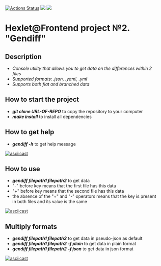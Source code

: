 [![Actions Status](https://github.com/Git-EDO/frontend-project-46/workflows/hexlet-check/badge.svg)](https://github.com/Git-EDO/frontend-project-46/actions) <a href="https://codeclimate.com/github/Git-EDO/frontend-project-46/maintainability"><img src="https://api.codeclimate.com/v1/badges/be3fdd9a3046b8c8ff5f/maintainability" /></a> <a href="https://codeclimate.com/github/Git-EDO/frontend-project-46/test_coverage"><img src="https://api.codeclimate.com/v1/badges/be3fdd9a3046b8c8ff5f/test_coverage" /></a>

# Hexlet@Frontend project №2. "Gendiff"

## Description

- *Console utility that allows you to get data on the differences within 2 files*
- *Supported formats: .json, .yaml, .yml*
- *Supports both flat and branched data*

## How to start the project

- _**git clone URL-OF-REPO**_ to copy the repository to your computer
- _**make install**_ to install all dependencies

## How to get help

- _**gendiff -h**_ to get help message

[![asciicast](https://asciinema.org/a/nZtd3ksgkXTRtIkMzr5CAkX81.svg)](https://asciinema.org/a/nZtd3ksgkXTRtIkMzr5CAkX81)

## How to use

- _**gendiff filepath1 filepath2**_ to get data
- "-" before key means that the first file has this data
- "+" before key means that the second file has this data
- the absence of the "+" and "-" operators means that the key is present in both files and its value is the same

[![asciicast](https://asciinema.org/a/enKPbHLx6PC44D7VAc03kmmw7.svg)](https://asciinema.org/a/enKPbHLx6PC44D7VAc03kmmw7)

## Multiply formats

- _**gendiff filepath1 filepath2**_ to get data in pseudo-json as default
- _**gendiff filepath1 filepath2 -f plain**_ to get data in plain format
- _**gendiff filepath1 filepath2 -f json**_ to get data in json format

[![asciicast](https://asciinema.org/a/hMD1jDyqXL2ylLhcUoy0iwtst.svg)](https://asciinema.org/a/hMD1jDyqXL2ylLhcUoy0iwtst)
